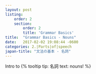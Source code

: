 ```yaml
---
layout: post
listing:
    order: 2
    section: 
        order: 2
        title: 'Grammar Basics'
title:  "Grammar Basics - Nouns"
date:   2017-02-02 19:08:44 -0600
categories: 2.|Parts|of|speech
japan-title: "文法の基本 - 名詞"
---
```


Intro to {% tooltip tip: 名詞 text: nouns! %}

